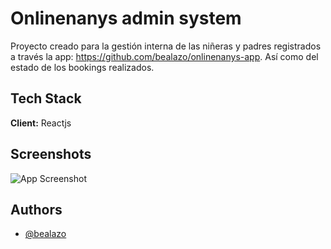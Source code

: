 
# Onlinenanys admin system

Proyecto creado para la gestión interna de las niñeras y padres registrados a través la app: https://github.com/bealazo/onlinenanys-app.
Así como del estado de los bookings realizados.
## Tech Stack

**Client:** Reactjs


## Screenshots

![App Screenshot](https://bealazo.github.io/portfolio/images/pic-3.png)


## Authors

- [@bealazo](https://github.com/bealazo)